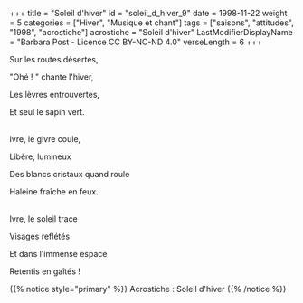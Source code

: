 +++
title = "Soleil d'hiver"
id = "soleil_d_hiver_9"
date = 1998-11-22
weight = 5
categories = ["Hiver", "Musique et chant"]
tags = ["saisons", "attitudes", "1998", "acrostiche"]
acrostiche = "Soleil d'hiver"
LastModifierDisplayName = "Barbara Post - Licence CC BY-NC-ND 4.0"
verseLength = 6
+++

Sur les routes désertes,

"Ohé ! " chante l'hiver,

Les lèvres entrouvertes,

Et seul le sapin vert.

 \
Ivre, le givre coule,

Libère, lumineux

Des blancs cristaux quand roule

Haleine fraîche en feux.

 \
Ivre, le soleil trace

Visages reflétés

Et dans l'immense espace

Retentis en gaîtés !

{{% notice style="primary" %}}
Acrostiche : Soleil d'hiver
{{% /notice %}}
